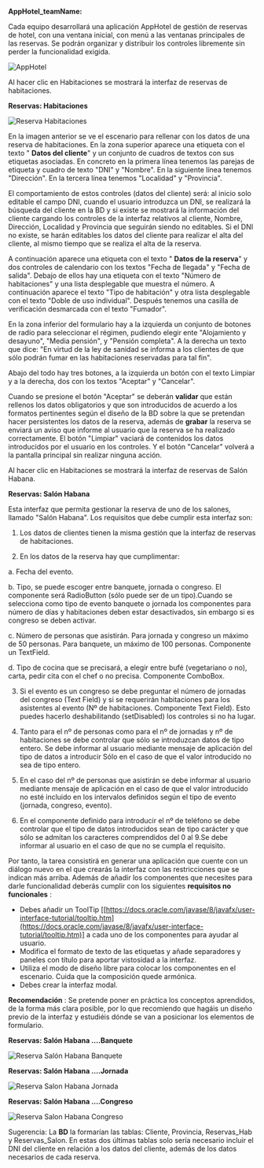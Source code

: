 **AppHotel\_teamName:**

Cada equipo desarrollará una aplicación AppHotel de gestión de reservas de hotel, con una ventana inicial, con menú a las ventanas principales de las reservas. Se podrán organizar y distribuir los controles libremente sin perder la funcionalidad exigida.

 ![AppHotel](AppHotel.jpg)

Al hacer clic en Habitaciones se mostrará la interfaz de reservas de habitaciones.

**Reservas: Habitaciones**

 ![Reserva Habitaciones](ReservaHab.jpg)

En la imagen anterior se ve el escenario para rellenar con los datos de una reserva de habitaciones. En la zona superior aparece una etiqueta con el texto &quot; **Datos del cliente**&quot; y un conjunto de cuadros de textos con sus etiquetas asociadas. En concreto en la primera línea tenemos las parejas de etiqueta y cuadro de texto &quot;DNI&quot; y &quot;Nombre&quot;. En la siguiente línea tenemos &quot;Dirección&quot;. En la tercera línea tenemos &quot;Localidad&quot; y &quot;Provincia&quot;.

El comportamiento de estos controles (datos del cliente) será: al inicio solo editable el campo DNI, cuando el usuario introduzca un DNI, se realizará la búsqueda del cliente en la BD y si existe se mostrará la información del cliente cargando los controles de la interfaz relativos al cliente, Nombre, Dirección, Localidad y Provincia que seguirán siendo no editables. Si el DNI no existe, se harán editables los datos del cliente para realizar el alta del cliente, al mismo tiempo que se realiza el alta de la reserva.

A continuación aparece una etiqueta con el texto &quot; **Datos de la reserva**&quot; y dos controles de calendario con los textos &quot;Fecha de llegada&quot; y &quot;Fecha de salida&quot;. Debajo de ellos hay una etiqueta con el texto &quot;Número de habitaciones&quot; y una lista desplegable que muestra el número. A continuación aparece el texto &quot;Tipo de habitación&quot; y otra lista desplegable con el texto &quot;Doble de uso individual&quot;. Después tenemos una casilla de verificación desmarcada con el texto &quot;Fumador&quot;.

En la zona inferior del formulario hay a la izquierda un conjunto de botones de radio para seleccionar el régimen, pudiendo elegir ente &quot;Alojamiento y desayuno&quot;, &quot;Media pensión&quot;, y &quot;Pensión completa&quot;. A la derecha un texto que dice: &quot;En virtud de la ley de sanidad se informa a los clientes de que sólo podrán fumar en las habitaciones reservadas para tal fin&quot;.

Abajo del todo hay tres botones, a la izquierda un botón con el texto Limpiar y a la derecha, dos con los textos &quot;Aceptar&quot; y &quot;Cancelar&quot;.

Cuando se presione el botón &quot;Aceptar&quot; se deberán **validar** que están rellenos los datos obligatorios y que son introducidos de acuerdo a los formatos pertinentes según el diseño de la BD sobre la que se pretendan hacer persistentes los datos de la reserva, además de **grabar** la reserva se enviará un aviso que informe al usuario que la reserva se ha realizado correctamente. El botón &quot;Limpiar&quot; vaciará de contenidos los datos introducidos por el usuario en los controles. Y el botón &quot;Cancelar&quot; volverá a la pantalla principal sin realizar ninguna acción.

Al hacer clic en Habitaciones se mostrará la interfaz de reservas de Salón Habana.

**Reservas: Salón Habana**

Esta interfaz que permita gestionar la reserva de uno de los salones, llamado &quot;Salón Habana&quot;. Los requisitos que debe cumplir esta interfaz son:

1. Los datos de clientes tienen la misma gestión que la interfaz de reservas de habitaciones.

2. En los datos de la reserva hay que cumplimentar:

a.        Fecha del evento.

b.        Tipo, se puede escoger entre banquete, jornada o congreso. El componente será RadioButton (sólo puede ser de un tipo).Cuando se selecciona como tipo de evento banquete o jornada los componentes para número de días y habitaciones deben estar desactivados, sin embargo si es congreso se deben activar.

c.        Número de personas que asistirán. Para jornada y congreso un máximo de 50 personas. Para banquete, un máximo de 100 personas. Componente un TextField.

d.        Tipo de cocina que se precisará, a elegir entre bufé (vegetariano o no), carta, pedir cita con el chef o no precisa. Componente ComboBox.

3. Si el evento es un congreso se debe preguntar el número de jornadas del congreso (Text Field) y si se requerirán habitaciones para los asistentes al evento (Nº de habitaciones. Componente Text Field). Esto puedes hacerlo deshabilitando (setDisabled) los controles si no ha lugar.

4. Tanto para el nº de personas como para el nº de jornadas y nº de habitaciones se debe controlar que sólo se introduzcan datos de tipo entero. Se debe informar al usuario mediante mensaje de aplicación del tipo de datos a introducir Sólo en el caso de que el valor introducido no sea de tipo entero.

5. En el caso del nº de personas que asistirán se debe informar al usuario mediante mensaje de aplicación en el caso de que el valor introducido no esté incluido en los intervalos definidos según el tipo de evento (jornada, congreso, evento).

6. En el componente definido para introducir el nº de teléfono se debe controlar que el tipo de datos introducidos sean de tipo carácter y que sólo se admitan los caracteres comprendidos del 0 al 9.Se debe informar al usuario en el caso de que no se cumpla el requisito.

Por tanto, la tarea consistirá en generar una aplicación que cuente con un diálogo nuevo en el que crearás la interfaz con las restricciones que se indican más arriba. Además de añadir los componentes que necesites para darle funcionalidad deberás cumplir con los siguientes **requisitos no funcionales** :

- Debes añadir un ToolTip [[https://docs.oracle.com/javase/8/javafx/user-interface-tutorial/tooltip.htm](https://docs.oracle.com/javase/8/javafx/user-interface-tutorial/tooltip.htm)]  a cada uno de los componentes para ayudar al usuario.
- Modifica el formato de texto de las etiquetas y añade separadores y paneles con título para aportar vistosidad a la interfaz.
- Utiliza el modo de diseño libre para colocar los componentes en el escenario. Cuida que la composición quede armónica.
- Debes crear la interfaz modal.

**Recomendación** : Se pretende poner en práctica los conceptos aprendidos, de la forma más clara posible, por lo que recomiendo que hagáis un diseño previo de la interfaz y estudiéis dónde se van a posicionar los elementos de formulario.

**Reservas: Salón Habana ….Banquete**

 ![Reserva Salón Habana Banquete](ReservaSalon_Banquete.jpg)

**Reservas: Salón Habana ….Jornada**

 ![Reserva Salon Habana Jornada](ReservaSalon_Jornada.jpg)

**Reservas: Salón Habana ….Congreso**

 ![Reserva Salon Habana Congreso](ReservaSalon_Congreso.jpg)

Sugerencia: La **BD** la formarían las tablas: Cliente, Provincia, Reservas\_Hab y Reservas\_Salon. En estas dos últimas tablas solo sería necesario incluir el DNI del cliente en relación a los datos del cliente, además de los datos necesarios de cada reserva.